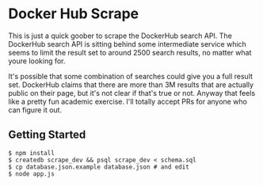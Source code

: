 # Docker Hub Scrape

This is just a quick goober to scrape the DockerHub search API.  The DockerHub
search API is sitting behind some intermediate service which seems to limit the
result set to around 2500 search results, no matter what youre looking for.

It's possible that some combination of searches could give you a full result
set. DockerHub claims that there are more than 3M results that are actually
public on their page, but it's not clear if that's true or not. Anyway that
feels like a pretty fun academic exercise. I'll totally accept PRs for anyone
who can figure it out.

## Getting Started

```
$ npm install
$ createdb scrape_dev && psql scrape_dev < schema.sql
$ cp database.json.example database.json # and edit 
$ node app.js
```

